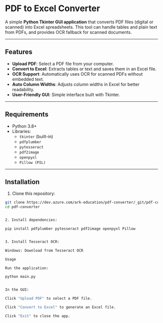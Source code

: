 # PDF to Excel Converter

A simple **Python Tkinter GUI application** that converts PDF files (digital or scanned) into Excel spreadsheets. This tool can handle tables and plain text from PDFs, and provides OCR fallback for scanned documents.

---

## Features

- **Upload PDF**: Select a PDF file from your computer.
- **Convert to Excel**: Extracts tables or text and saves them in an Excel file.
- **OCR Support**: Automatically uses OCR for scanned PDFs without embedded text.
- **Auto Column Widths**: Adjusts column widths in Excel for better readability.
- **User-Friendly GUI**: Simple interface built with Tkinter.

---

## Requirements

- Python 3.8+
- Libraries:
  - `tkinter` (built-in)
  - `pdfplumber`
  - `pytesseract`
  - `pdf2image`
  - `openpyxl`
  - `Pillow (PIL)`

---

## Installation

1. Clone this repository:

```bash
git clone https://dev.azure.com/ark-education/pdf-converter/_git/pdf-converter
cd pdf-converter


2. Install dependencies:

pip install pdfplumber pytesseract pdf2image openpyxl Pillow


3. Install Tesseract OCR:

Windows: Download from Tesseract OCR

Usage

Run the application:

python main.py


In the GUI:

Click "Upload PDF" to select a PDF file.

Click "Convert to Excel" to generate an Excel file.

Click "Exit" to close the app.
